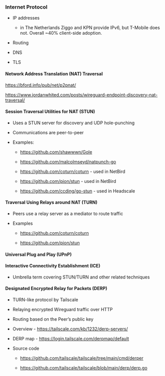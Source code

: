 ### Internet Protocol

*   IP addresses
    -   in The Netherlands Ziggo and KPN provide IPv6, but T-Mobile does not. Overall ~40% client-side adoption.

*   Routing
 
*   DNS

*   TLS

#### Network Address Translation (NAT) Traversal

<https://bford.info/pub/net/p2pnat/>

<https://www.jordanwhited.com/posts/wireguard-endpoint-discovery-nat-traversal/>

#### Session Traversal Utilities for NAT (STUN)

*   Uses a STUN server for discovery and UDP hole-punching

*   Communications are peer-to-peer

*   Examples:

    *   <https://github.com/shawwwn/Gole>

    *   <https://github.com/malcolmseyd/natpunch-go>

    *   <https://github.com/coturn/coturn> - used in NetBird

    *   <https://github.com/pion/stun> - used in NetBird

    *   <https://github.com/ccding/go-stun> - used in Headscale

#### Traversal Using Relays around NAT (TURN)

*   Peers use a relay server as a mediator to route traffic

*   Examples

    *   <https://github.com/coturn/coturn>

    *   <https://github.com/pion/stun>

#### Universal Plug and Play (UPnP)

#### Interactive Connectivity Establishment (ICE)

*   Umbrella term covering STUN/TURN and other related techniques

#### Designated Encrypted Relay for Packets (DERP)

*   TURN-like protocol by Tailscale

*   Relaying encrypted Wireguard traffic over HTTP

*   Routing based on the Peer’s public key

*   Overview - <https://tailscale.com/kb/1232/derp-servers/>

*   DERP map - <https://login.tailscale.com/derpmap/default>

*   Source code

    *   <https://github.com/tailscale/tailscale/tree/main/cmd/derper>

    *   <https://github.com/tailscale/tailscale/blob/main/derp/derp.go>

